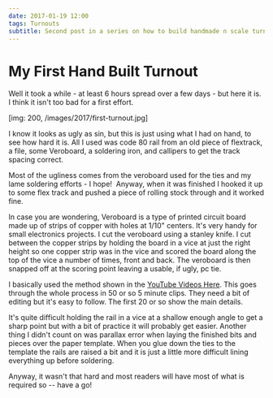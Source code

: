 ```yaml
---
date: 2017-01-19 12:00
tags: Turnouts
subtitle: Second post in a series on how to build handmade n scale turnouts, including constructing some jigs to speed up the process - updated from my old blog
---
```


# My First Hand Built Turnout

Well it took a while - at least 6 hours spread over a few days - but here it is.  I think it isn't too bad for a first effort.

<!--more-->

[img: 200, /images/2017/first-turnout.jpg]

I know it looks as ugly as sin, but this is just using what I had on hand, to see how hard it is. All I used was code 80 rail from an old piece of flextrack, a file, some Veroboard, a soldering iron, and callipers to get the track spacing correct.

Most of the ugliness comes from the veroboard used for the ties and my lame soldering efforts - I hope!  Anyway, when it was finished I hooked it up to some flex track and pushed a piece of rolling stock through and it worked fine.

In case you are wondering, Veroboard is a type of printed circuit board made up of strips of copper with holes at 1/10" centers. It's very handy for small electronics projects. I cut the veroboard using a stanley knife. I cut between the copper strips by holding the board in a vice at just the right height so one copper strip was in the vice and scored the board along the top of the vice a number of times, front and back. The veroboard is then snapped off at the scoring point leaving a usable, if ugly, pc tie.

I basically used the method shown in the [YouTube Videos Here]. This goes through the whole process in 50 or so 5 minute clips. They need a bit of editing but it's easy to follow. The first 20 or so show the main details.

It's quite difficult holding the rail in a vice at a shallow enough angle to get a sharp point but with a bit of practice it will probably get easier. Another thing I didn't count on was parallax error when laying the finished bits and pieces over the paper template. When you glue down the ties to the template the rails are raised a bit and it is just a little more difficult lining everything up before soldering.

Anyway, it wasn't that hard and most readers will have most of what is required so -- have a go!

[YouTube Videos Here]: https://www.youtube.com/view_play_list?p=B3A33FD038C92797
